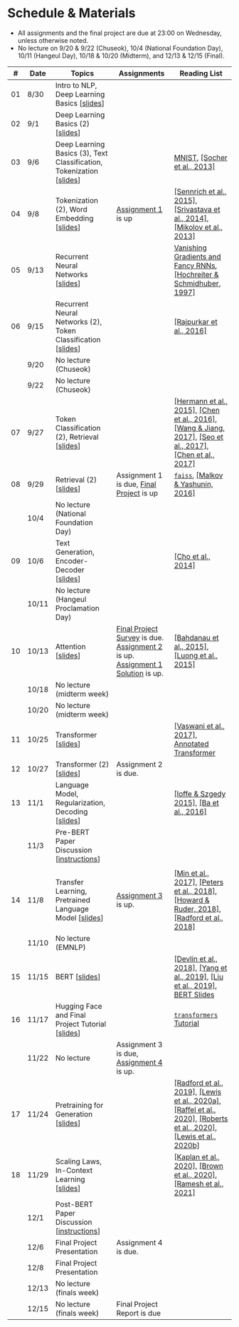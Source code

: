 # Schedule & Materials

- All assignments and the final project are due at 23:00 on Wednesday, unless otherwise noted.
- No lecture on 9/20 & 9/22 (Chuseok), 10/4 (National Foundation Day), 10/11 (Hangeul Day), 10/18 & 10/20 (Midterm), and 12/13 & 12/15 (Final).

| # | Date      | Topics                                  | Assignments | Reading List |
|----------------|-----------|-------------------------------------------------|------------------|-------------------------|
|             01 |  8/30 | Intro to NLP, Deep Learning Basics [[slides][s01]]                     |                ||
|             02 |  9/1 | Deep Learning Basics (2) [[slides][s02]]                      | |                        |
|             03 | 9/6 | Deep Learning Basics (3), Text Classification, Tokenization [[slides][s03]]                      |                |  [MNIST][mnist], [[Socher et al., 2013]][sst]                        |
|             04 | 9/8 | Tokenization (2), Word Embedding [[slides][s04]] |  [Assignment 1][a1] is up                                   | [[Sennrich et al., 2015]][bpe], [[Srivastava et al., 2014]][dropout], [[Mikolov et al., 2013]][word2vec] |
|             05 | 9/13 | Recurrent Neural Networks [[slides][s05]] |                                      |[Vanishing Gradients and Fancy RNNs][cs224n-07], [[Hochreiter & Schmidhuber, 1997]][lstm]|
|             06 | 9/15 | Recurrent Neural Networks (2), Token Classification [[slides][s06]] |                                      |[[Rajpurkar et al., 2016]][squad]|
|              | 9/20 | No lecture (Chuseok) |                             |                         |
|              | 9/22 | No lecture (Chuseok) |                             |                         |
|             07 | 9/27 | Token Classification (2), Retrieval [[slides][s07]]  |  |[[Hermann et al., 2015]][teaching], [[Chen et al., 2016]][thorough], [[Wang & Jiang, 2017]][matchlstm], [[Seo et al., 2017]][bidaf], [[Chen et al., 2017]][drqa] |
|             08 | 9/29 | Retrieval (2) [[slides][s08]] | Assignment 1 is due, [Final Project][final] is up | [`faiss`][faiss], [[Malkov & Yashunin, 2016]][hnsw] |
|              | 10/4 | No lecture (National Foundation Day) |                             |                         |
|             09 | 10/6 | Text Generation, Encoder-Decoder [[slides][s09]] | | [[Cho et al., 2014]][seq2seq]             |
|              | 10/11 | No lecture (Hangeul Proclamation Day) |                             |                         |
|             10 |  10/13 | Attention [[slides][s10]] | [Final Project Survey][final-survey] is due. [Assignment 2][a2] is up.  [Assignment 1 Solution][s1] is up.  | [[Bahdanau et al., 2015]][att], [[Luong et al., 2015]][att-luong]         |
|              | 10/18 | No lecture (midterm week) |   |                         |
|              | 10/20 | No lecture (midterm week) |  |                         |
|             11 |  10/25 | Transformer [[slides][s11]] |                                     | [[Vaswani et al., 2017]][transformer], [Annotated Transformer][annotated]                        |
|             12 | 10/27 | Transformer (2) [[slides][s12]]|  Assignment 2 is due.  |                         |
|             13 | 11/1 | Language Model, Regularization, Decoding [[slides][s13]] |   | [[Ioffe & Szgedy 2015]][batchnorm], [[Ba et al., 2016]][layernorm]                         |
|              | 11/3 | Pre-BERT Paper Discussion [[instructions][d1]] |  |                             |
|||||
|             14 |  11/8 | Transfer Learning, Pretrained Language Model [[slides][s14]]  | [Assignment 3][a3] is up.                     | [[Min et al., 2017]][qa-transfer], [[Peters et al., 2018]][elmo], [[Howard & Ruder, 2018]][ulmfit], [[Radford et al., 2018]][gpt]                                          |
|              | 11/10 | No lecture (EMNLP)  |   |                                         |
|             15 | 11/15 | BERT [[slides][s15]] |                                     | [[Devlin et al., 2018]][bert], [[Yang et al., 2019]][xlnet], [[Liu et al., 2019]][roberta], [BERT Slides][bert-slides] |
|             16 | 11/17 | Hugging Face and Final Project Tutorial [[slides][s16]] |  | [`transformers` Tutorial][transformers] |                      
|              | 11/22 | No lecture |Assignment 3 is due, [Assignment 4][a4] is up.  | |
|             17 | 11/24 |Pretraining for Generation [[slides][s17]] |  |[[Radford et al., 2019]][gpt-2], [[Lewis et al., 2020a]][bart], [[Raffel et al., 2020]][t5], [[Roberts et al., 2020]][cbqa], [[Lewis et al., 2020b]][overlap]  |
|             18 | 11/29 | Scaling Laws, In-Context Learning [[slides][s18]]|                                   |[[Kaplan et al., 2020]][scaling], [[Brown et al., 2020]][gpt-3], [[Ramesh et al., 2021]][dall-e] |
|              |  12/1 | Post-BERT Paper Discussion [[instructions][d2]]  |  | |
|              |  12/6 | Final Project Presentation                      |  Assignment 4 is due. |           |
|             |  12/8 | Final Project Presentation                      |                                   |                         |
|              |  12/13 | No lecture (finals week)                      |                                    |                         |
|              |  12/15 | No lecture (finals week)                      |  Final Project Report is due                                  |                         |

[s01]: https://drive.google.com/file/d/1Wc3WWW5c1f0ZhusUAD-VEq2tWbRH7KCA/view?usp=sharing
[s02]: https://drive.google.com/file/d/11e7fpRWTW089Qvnivkh1fxxBQXxIcbvY/view?usp=sharing
[s03]: https://drive.google.com/file/d/1hWfX08e7mdjzbPgNn1txtbT3vOBINm6M/view?usp=sharing
[s04]: https://drive.google.com/file/d/11pa0p54qHVP9P4JHPa1QBUFrpOx_1N_V/view?usp=sharing
[s05]: https://drive.google.com/file/d/11tGioYJPIwvO6orqTwkgyuUqxFpheZ8p/view?usp=sharing
[s06]: https://drive.google.com/file/d/121Ga4V2U030RaLEPkRl5sDdoYTHyBN0c/view?usp=sharing
[s07]: https://drive.google.com/file/d/12ESkOClHnxURjEc45MDidJK0WdwBXj9z/view?usp=sharing
[s08]: https://drive.google.com/file/d/12KnsPNcRwmQezmxnjTLzaz7-bWQt81f0/view?usp=sharing
[s09]: https://drive.google.com/file/d/1OlGeBWNJnTGB10pfdVOl6dp5E4WTeGYv/view?usp=sharing
[s10]: https://drive.google.com/file/d/1--qPSaQgkB5HbeEwRZYDNeEdjasxQAB5/view?usp=sharing
[s11]: https://drive.google.com/file/d/1-cOaQyb-JiIPYA2E0akpt-ZQw4NnX_pl/view?usp=sharing
[s12]: https://drive.google.com/file/d/1-e1afB-rbwh7Xlvp_uu4K0TU6-wPYxUN/view?usp=sharing
[s13]: https://drive.google.com/file/d/105uffdFm9kk4vxsAOKbpNejtTiTfeYiH/view?usp=sharing
[s14]: https://drive.google.com/file/d/1079QeGAsL8lUMJuL-UE8UrJBhTJIwriu/view?usp=sharing
[s15]: https://drive.google.com/file/d/10B5wdxaQFvCh21O0Gi9hDn8c5189jcPH/view?usp=sharing
[s16]: https://drive.google.com/file/d/10Ljc-WoOyvb8D1ZGtzrEi6OaYiFYBg-w/view?usp=sharing
[s17]: https://drive.google.com/file/d/12LIFz0bPcs46UMXNKZWMY8lo9V1sCJo6/view?usp=sharing
[s18]: https://drive.google.com/file/d/1-DVP3fmGiW2SbCryQuMJV_1DL4QOlIEy/view?usp=sharing
[s19]: https://drive.google.com/file/d/1lj58BULPV0SZUZBXkPdOYAIK_sL3vi0i/view?usp=sharing
[s20]: https://drive.google.com/file/d/17SUpIjpDX_if3rW3YZUGmUs_jk2__xRW/view?usp=sharing
[s21]: https://drive.google.com/file/d/1CdOeMFveW0kxMc5UgOt9Qc3tX-9pkFxE/view?usp=sharing

[a1]: https://colab.research.google.com/drive/19lEyaARbvyxlqaYa4MbKvzxuYv7yt-qG
[a2]: https://colab.research.google.com/drive/1BnZTWAtJHphAle0jkvJkc6zh86GuBxIU
[a3]: https://colab.research.google.com/drive/1xRr_ZZc-HUwR37X_7EmzaK-JHBtJ5WW2?usp=sharing
[a4]: https://colab.research.google.com/drive/1M4tfQtRh_F0JXajx-5uInfK1lUtg6u9w?usp=sharing
[final]: https://docs.google.com/document/d/17F5_dcE7U4akdIa2H0G0hYo_RHvnBsZSPF1XVRYeZpQ/edit?usp=sharing
[final-survey]: https://forms.gle/sUb6Tok21e19rZC76

[s1]: https://colab.research.google.com/drive/1Mq_ZUPis2F8xuH9a2u9FzA_hEdMzFYeW

[d1]: https://docs.google.com/document/d/1hLzjQCiqU7zQq4RMg9A063Fv537VXmccjWk0pph2tn0/edit?usp=sharing
[d2]: https://docs.google.com/document/d/19voNry_NNJd3QpMV2XnDVZwwyhwlBAlwDX4RqWeKT7s/edit?usp=sharing

[word2vec]: https://arxiv.org/abs/1301.3781
[mnist]: http://yann.lecun.com/exdb/mnist/
[cs224n-07]: https://web.stanford.edu/class/archive/cs/cs224n/cs224n.1194/slides/cs224n-2019-lecture07-fancy-rnn.pdf
[seq2seq]: https://arxiv.org/abs/1406.1078
[lstm]: https://www.bioinf.jku.at/publications/older/2604.pdf
[att]: https://arxiv.org/abs/1409.0473
[att-luong]: https://arxiv.org/abs/1508.04025
[teaching]: https://arxiv.org/abs/1506.03340
[matchlstm]: https://arxiv.org/abs/1608.07905
[bidaf]: https://arxiv.org/abs/1611.01603
[transformer]: https://arxiv.org/abs/1706.03762
[annotated]: https://nlp.seas.harvard.edu/2018/04/03/attention.html
[layernorm]: https://arxiv.org/abs/1607.06450
[batchnorm]: https://arxiv.org/abs/1502.03167
[syntactic]: https://www.cs.unc.edu/~mbansal/teaching/slidesFall20/nlp_comp786_fall2020_lec4_sep2.pdf
[wikisql]: https://arxiv.org/abs/1709.00103
[thorough]: https://arxiv.org/abs/1606.02858
[squad]: https://arxiv.org/abs/1606.05250
[elmo]: https://arxiv.org/abs/1802.05365
[gpt]: https://openai.com/blog/language-unsupervised/
[bert]: https://arxiv.org/abs/1810.04805
[transformers]: https://huggingface.co/transformers/training.html
[drqa]: https://arxiv.org/abs/1704.00051
[dpr]: https://arxiv.org/abs/2004.04906
[hnsw]: https://arxiv.org/abs/1603.09320
[roberta]: https://arxiv.org/abs/1907.11692
[bart]: https://arxiv.org/abs/1910.13461
[xlnet]: https://arxiv.org/abs/1906.08237
[faiss]: https://github.com/facebookresearch/faiss
[gpt-2]: https://openai.com/blog/better-language-models/
[albert]: https://arxiv.org/abs/1909.11942
[electra]: https://arxiv.org/abs/2003.10555
[t5]: https://arxiv.org/abs/1910.10683
[layoutlm]: https://arxiv.org/abs/1912.13318
[m2m-100]: https://arxiv.org/abs/2010.11125
[mobilebert]: https://arxiv.org/abs/2004.02984
[scaling]: https://arxiv.org/abs/2001.08361
[gpt-3]: https://arxiv.org/abs/2005.14165
[cbqa]: https://arxiv.org/abs/2002.08910
[bros]: https://openreview.net/forum?id=punMXQEsPr0
[dall-e]: https://arxiv.org/abs/2102.12092
[ulmfit]: https://arxiv.org/abs/1801.06146
[bpe]: https://arxiv.org/abs/1508.07909
[dropout]: https://jmlr.org/papers/v15/srivastava14a.html
[exposure-bias]: https://openreview.net/forum?id=rJg2fTNtwr
[sst]: https://nlp.stanford.edu/~socherr/EMNLP2013_RNTN.pdf
[ulmfit]: https://arxiv.org/abs/1801.06146
[qa-transfer]: https://arxiv.org/abs/1702.02171
[bert-slides]: https://nlp.stanford.edu/seminar/details/jdevlin.pdf
[overlap]: https://arxiv.org/abs/2008.02637